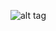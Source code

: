 ![alt tag](filesystem:chrome-extension://fdpohaocaechififmbbbbbknoalclacl/temporary/screencapture-localhost-3000-posts-6-1466344078214.png)

